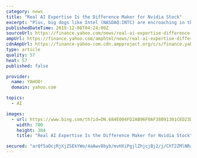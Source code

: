 ```yaml
---
category: news
title: "Real AI Expertise Is the Difference Maker for Nvidia Stock"
excerpt: "Plus, big dogs like Intel (NASDAQ:INTC) are encroaching in the artificial intelligence training space, where computers learn various protocols (such as AI-powered cars avoiding obstalces). Second, the overhang of the U.S.-China trade war is incredibly distracting for Nvidia stock. Taulli notes that one consequence is Nvidia’s pending ..."
publishedDateTime: 2019-12-08T04:24:00Z
sourceUrl: https://finance.yahoo.com/news/real-ai-expertise-difference-maker-150812706.html
ampUrl: https://finance.yahoo.com/amphtml/news/real-ai-expertise-difference-maker-150812706.html
cdnAmpUrl: https://finance-yahoo-com.cdn.ampproject.org/c/s/finance.yahoo.com/amphtml/news/real-ai-expertise-difference-maker-150812706.html
type: article
quality: 57
heat: 57
published: false

provider:
  name: YAHOO!
  domain: yahoo.com

topics:
  - AI

images:
  - url: https://www.bing.com/th?id=ON.684E004FD2AB96F0AF38B91301CED23D
    width: 700
    height: 384
    title: "Real AI Expertise Is the Difference Maker for Nvidia Stock"

secured: "arQf5aOcjRjXjZSEkYWo/4aAwv8byb/mvHXiPgjlZhjcjBj2/j/ChT2ZMlNRag00sAYLbqwWkhNhZTFBa2qRVVKBIBLFeXw5C63IAomHlclHKfetMdvx0c4SjzSb+En6k5zvPY9g2zwnnRdQ7Y+3SHDefzGUeRCXjJxUSLQn2uam9AZuSWfQZAMNvgB03P9BPwF4vrPif/NmdsqpdbKa3Z5pOJoS1HcqCqCls4Gu7DnjYX71dE23OLZ/GuCSd96W3GznD2zrIr74CAIdGzSM+A==;3asKXWXx+H4ATZx3cc+zwA=="
---
```


